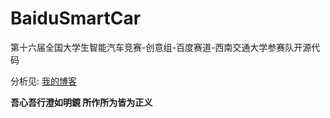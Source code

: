 # BaiduSmartCar

第十六届全国大学生智能汽车竞赛-创意组-百度赛道-西南交通大学参赛队开源代码

分析见: [我的博客](https://www.shinenet.cn/admin/write-post.php?cid=198)

**吾心吾行澄如明鏡 所作所为皆为正义**
